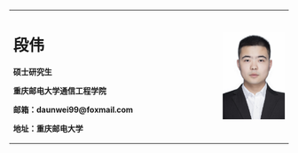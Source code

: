 <table border="0">
  <tr>
    <td width="75%">
      <h1>段伟</h1>
      <p><b>硕士研究生</b></p>
      <p><b>重庆邮电大学通信工程学院</b></p>
      <p><b>邮箱：daunwei99@foxmail.com</b></p>
      <p><b>地址：重庆邮电大学</b></p>
    </td>
    <td width="25%">
      <img src="/IMG_5812.jpg" width="100%">     
    </td>
  </tr>
</table>

